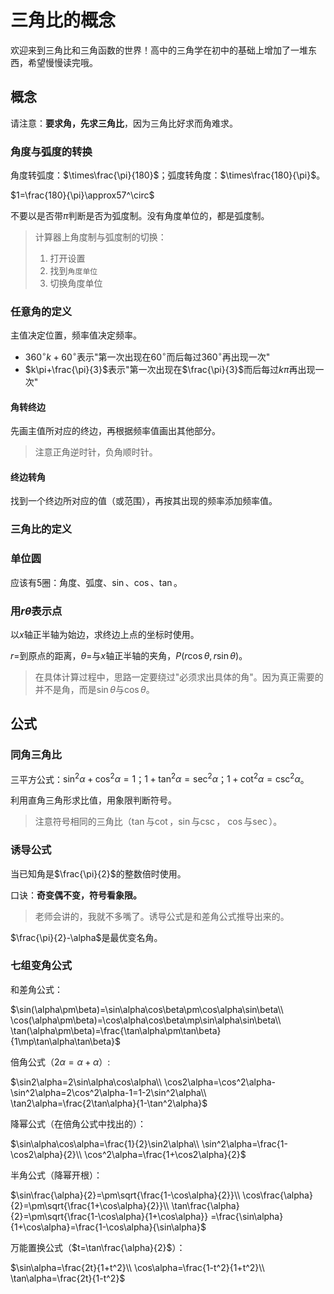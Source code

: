 # 三角比的概念
欢迎来到三角比和三角函数的世界！高中的三角学在初中的基础上增加了一堆东西，希望慢慢读完哦。

## 概念
请注意：**要求角，先求三角比**，因为三角比好求而角难求。

### 角度与弧度的转换
角度转弧度：$\times\frac{\pi}{180}$；弧度转角度：$\times\frac{180}{\pi}$。

$1=\frac{180}{\pi}\approx57^\circ$

不要以是否带$\pi$判断是否为弧度制。没有角度单位的，都是弧度制。
> 计算器上角度制与弧度制的切换：
>
> 1. 打开设置
> 2. 找到`角度单位`
> 3. 切换角度单位

### 任意角的定义
主值决定位置，频率值决定频率。

- $360^\circ{}k+60^\circ$表示"第一次出现在$60^\circ$而后每过$360^\circ$再出现一次"
- $k\pi+\frac{\pi}{3}$表示"第一次出现在$\frac{\pi}{3}$而后每过$k\pi$再出现一次"

#### 角转终边
先画主值所对应的终边，再根据频率值画出其他部分。
> 注意正角逆时针，负角顺时针。

#### 终边转角
找到一个终边所对应的值（或范围），再按其出现的频率添加频率值。

### 三角比的定义

### 单位圆
应该有5圈：角度、弧度、$\sin$、$\cos$、$\tan$。

### 用$r\theta$表示点
以$x$轴正半轴为始边，求终边上点的坐标时使用。

$r$=到原点的距离，$\theta$=与$x$轴正半轴的夹角，$P(r\cos\theta,r\sin\theta)$。
> 在具体计算过程中，思路一定要绕过"必须求出具体的角"。因为真正需要的并不是角，而是$\sin\theta$与$\cos\theta$。

## 公式

### 同角三角比
三平方公式：$\sin^2\alpha+\cos^2\alpha=1$；$1+\tan^2\alpha=\sec^2\alpha$；$1+\cot^2\alpha=\csc^2\alpha$。

利用直角三角形求比值，用象限判断符号。
> 注意符号相同的三角比（$\tan$与$\cot$，$\sin$与$\csc$， $\cos$与$\sec$）。

### 诱导公式
当已知角是$\frac{\pi}{2}$的整数倍时使用。

口诀：**奇变偶不变，符号看象限。**
> 老师会讲的，我就不多嘴了。诱导公式是和差角公式推导出来的。

$\frac{\pi}{2}-\alpha$是最优变名角。

### 七组变角公式
和差角公式：

$\sin(\alpha\pm\beta)=\sin\alpha\cos\beta\pm\cos\alpha\sin\beta\\
\cos(\alpha\pm\beta)=\cos\alpha\cos\beta\mp\sin\alpha\sin\beta\\
\tan(\alpha\pm\beta)=\frac{\tan\alpha\pm\tan\beta}{1\mp\tan\alpha\tan\beta}$

倍角公式（$2\alpha=\alpha+\alpha$）:

$\sin2\alpha=2\sin\alpha\cos\alpha\\
\cos2\alpha=\cos^2\alpha-\sin^2\alpha=2\cos^2\alpha-1=1-2\sin^2\alpha\\
\tan2\alpha=\frac{2\tan\alpha}{1-\tan^2\alpha}$

降幂公式（在倍角公式中找出的）：

$\sin\alpha\cos\alpha=\frac{1}{2}\sin2\alpha\\
\sin^2\alpha=\frac{1-\cos2\alpha}{2}\\
\cos^2\alpha=\frac{1+\cos2\alpha}{2}$

半角公式（降幂开根）：

$\sin\frac{\alpha}{2}=\pm\sqrt{\frac{1-\cos\alpha}{2}}\\
\cos\frac{\alpha}{2}=\pm\sqrt{\frac{1+\cos\alpha}{2}}\\
\tan\frac{\alpha}{2}=\pm\sqrt{\frac{1-\cos\alpha}{1+\cos\alpha}}
=\frac{\sin\alpha}{1+\cos\alpha}=\frac{1-\cos\alpha}{\sin\alpha}$

万能置换公式（$t=\tan\frac{\alpha}{2}$）：

$\sin\alpha=\frac{2t}{1+t^2}\\
\cos\alpha=\frac{1-t^2}{1+t^2}\\
\tan\alpha=\frac{2t}{1-t^2}$
